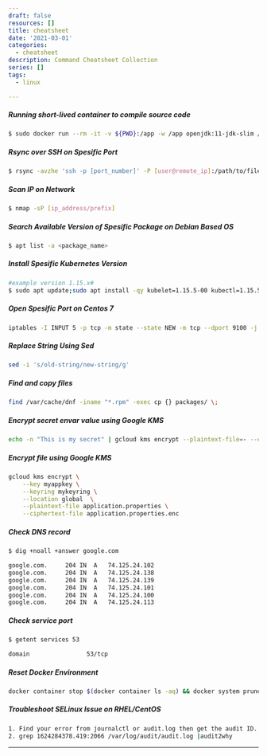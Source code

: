 ```yaml
---
draft: false
resources: []
title: cheatsheet
date: '2021-03-01'
categories:
  - cheatsheet
description: Command Cheatsheet Collection
series: []
tags:
  - linux

---
```


##### Running short-lived container to compile source code
```bash
$ sudo docker run --rm -it -v ${PWD}:/app -w /app openjdk:11-jdk-slim /bin/sh -c ./gradlew buildRun
```
   
##### Rsync over SSH on Spesific Port

```bash
$ rsync -avzhe 'ssh -p [port_number]' -P [user@remote_ip]:/path/to/file/source /path/to/file/destination
```
   
##### Scan IP on Network

```bash
$ nmap -sP [ip_address/prefix]
```
   
##### Search Available Version of Spesific Package on Debian Based OS

```bash
$ apt list -a <package_name>
```
   
##### Install Spesific Kubernetes Version

```bash
#example version 1.15.x#
$ sudo apt update;sudo apt install -qy kubelet=1.15.5-00 kubectl=1.15.5-00 kubeadm=1.15.5-00
```
   
##### Open Spesific Port on Centos 7

```bash
iptables -I INPUT 5 -p tcp -m state --state NEW -m tcp --dport 9100 -j ACCEPT
```
   
##### Replace String Using Sed

```bash
sed -i 's/old-string/new-string/g'
```

##### Find and copy files
```bash
find /var/cache/dnf -iname "*.rpm" -exec cp {} packages/ \;
```

##### Encrypt secret envar value using Google KMS
```bash
echo -n "This is my secret" | gcloud kms encrypt --plaintext-file=- --ciphertext-file=- --location=global --keyring=mykeyring --key=myappkey | base64 -w 0
```

##### Encrypt file using Google KMS
```bash
gcloud kms encrypt \
    --key myappkey \
    --keyring mykeyring \
    --location global  \
    --plaintext-file application.properties \
    --ciphertext-file application.properties.enc
```
##### Check DNS record
```bash
$ dig +noall +answer google.com

google.com.		204	IN	A	74.125.24.102
google.com.		204	IN	A	74.125.24.138
google.com.		204	IN	A	74.125.24.139
google.com.		204	IN	A	74.125.24.101
google.com.		204	IN	A	74.125.24.100
google.com.		204	IN	A	74.125.24.113
```

##### Check service port
```bash
$ getent services 53

domain                53/tcp
```
##### Reset Docker Environment
```bash
docker container stop $(docker container ls -aq) && docker system prune -af --volumes
```
##### Troubleshoot SELinux Issue on RHEL/CentOS
```bash
1. Find your error from journalctl or audit.log then get the audit ID.
2. grep 1624284378.419:2066 /var/log/audit/audit.log |audit2why
```
---
